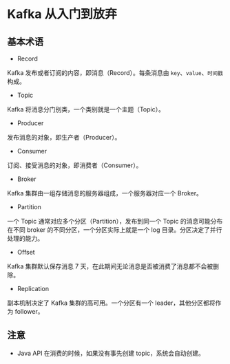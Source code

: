 # Kafka 从入门到放弃

## 基本术语

* Record

Kafka 发布或者订阅的内容，即消息（Record）。每条消息由 `key`、`value`、`时间戳` 构成。

* Topic

Kafka 将消息分门别类，一个类别就是一个主题（Topic）。

* Producer

发布消息的对象，即生产者（Producer）。

* Consumer

订阅、接受消息的对象，即消费者（Consumer）。

* Broker

Kafka 集群由一组存储消息的服务器组成，一个服务器对应一个 Broker。

* Partition

一个 Topic 通常对应多个分区（Partition），发布到同一个 Topic 的消息可能分布在不同 broker 的不同分区，一个分区实际上就是一个 log 目录。分区决定了并行处理的能力。

* Offset

Kafka 集群默认保存消息 7 天，在此期间无论消息是否被消费了消息都不会被删除。

* Replication

副本机制决定了 Kafka 集群的高可用。一个分区有一个 leader，其他分区都将作为 follower。


## 注意

* Java API 在消费的时候，如果没有事先创建 topic，系统会自动创建。
